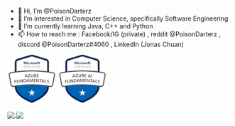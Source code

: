 - 👋 Hi, I’m @PoisonDarterz
- 👀 I’m interested in Computer Science, specifically Software Engineering
- 🌱 I’m currently learning Java, C++ and Python
- 📫 How to reach me : Facebook/IG (private) , reddit @PoisonDarterz , discord @PoisonDarterz#4060 , LinkedIn (Jonas Chuan)

<img src=microsoft-certified-azure-fundamentals.png width="110" height="110"></img>
<img src=microsoft-certified-azure-ai-fundamentals.png width="110" height="110"></img>

<!---
![PoisonDarterz's GitHub stats](https://github-readme-stats.vercel.app/api?username=PoisonDarterz&show_icons=true&theme=merko)

![TopLangs](https://github-readme-stats.vercel.app/api/top-langs/?username=PoisonDarterz&layout=compact&langs_count=100&theme=merko)
--->

<a href="https://github.com/PoisonDarterz">
  <img align="center" src="https://github-readme-stats.vercel.app/api?username=PoisonDarterz&show_icons=true&theme=radical" />
</a>
<a href="https://github.com/PoisonDarterz">
  <img align="center" src="https://github-readme-stats.vercel.app/api/top-langs/?username=PoisonDarterz&layout=compact&langs_count=100&theme=onedark" />
</a>

<!---
PoisonDarterz/PoisonDarterz is a ✨ special ✨ repository because its `README.md` (this file) appears on your GitHub profile.
You can click the Preview link to take a look at your changes.
--->
